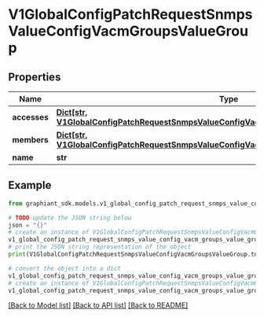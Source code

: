 # V1GlobalConfigPatchRequestSnmpsValueConfigVacmGroupsValueGroup


## Properties

Name | Type | Description | Notes
------------ | ------------- | ------------- | -------------
**accesses** | [**Dict[str, V1GlobalConfigPatchRequestSnmpsValueConfigVacmGroupsValueGroupAccessesValue]**](V1GlobalConfigPatchRequestSnmpsValueConfigVacmGroupsValueGroupAccessesValue.md) |  | [optional] 
**members** | [**Dict[str, V1GlobalConfigPatchRequestSnmpsValueConfigVacmGroupsValueGroupMembersValue]**](V1GlobalConfigPatchRequestSnmpsValueConfigVacmGroupsValueGroupMembersValue.md) |  | [optional] 
**name** | **str** |  | [optional] 

## Example

```python
from graphiant_sdk.models.v1_global_config_patch_request_snmps_value_config_vacm_groups_value_group import V1GlobalConfigPatchRequestSnmpsValueConfigVacmGroupsValueGroup

# TODO update the JSON string below
json = "{}"
# create an instance of V1GlobalConfigPatchRequestSnmpsValueConfigVacmGroupsValueGroup from a JSON string
v1_global_config_patch_request_snmps_value_config_vacm_groups_value_group_instance = V1GlobalConfigPatchRequestSnmpsValueConfigVacmGroupsValueGroup.from_json(json)
# print the JSON string representation of the object
print(V1GlobalConfigPatchRequestSnmpsValueConfigVacmGroupsValueGroup.to_json())

# convert the object into a dict
v1_global_config_patch_request_snmps_value_config_vacm_groups_value_group_dict = v1_global_config_patch_request_snmps_value_config_vacm_groups_value_group_instance.to_dict()
# create an instance of V1GlobalConfigPatchRequestSnmpsValueConfigVacmGroupsValueGroup from a dict
v1_global_config_patch_request_snmps_value_config_vacm_groups_value_group_from_dict = V1GlobalConfigPatchRequestSnmpsValueConfigVacmGroupsValueGroup.from_dict(v1_global_config_patch_request_snmps_value_config_vacm_groups_value_group_dict)
```
[[Back to Model list]](../README.md#documentation-for-models) [[Back to API list]](../README.md#documentation-for-api-endpoints) [[Back to README]](../README.md)


